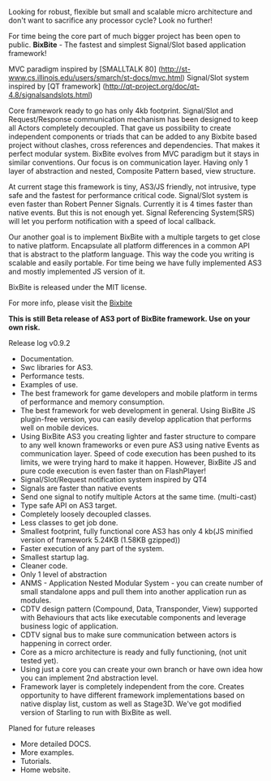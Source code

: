 Looking for robust, flexible but small and scalable micro architecture and don't want to sacrifice any processor cycle? Look no further!

For time being the core part of much bigger project has been open to public.
<b>BixBite</b> - The fastest and simplest Signal/Slot based application framework!

MVC paradigm inspired by [SMALLTALK 80] (http://st-www.cs.illinois.edu/users/smarch/st-docs/mvc.html)
Signal/Slot system inspired by [QT framework] (http://qt-project.org/doc/qt-4.8/signalsandslots.html)
   
Core framework ready to go has only 4kb footprint.
Signal/Slot and Request/Response communication mechanism has been designed to keep all Actors completely decoupled.
That gave us possibility to create independent components or triads that can be added to any Bixbite based project without clashes, cross references and dependencies.
That makes it perfect modular system. BixBite evolves from MVC paradigm but it stays in similar conventions. Our focus is on communication layer.
Having only 1 layer of abstraction and nested, Composite Pattern based, view structure.

At current stage this framework is tiny, AS3/JS friendly, not intrusive, type safe and the fastest for performance critical code.
Signal/Slot system is even faster than Robert Penner Signals. Currently it is 4 times faster than native events.
But this is not enough yet. Signal Referencing System(SRS) will let you perform notification with a speed of local callback.

Our another goal is to implement BixBite with a multiple targets to get close to native platform.
Encapsulate all platform differences in a common API that is abstract to the platform language.
This way the code you writing is scalable and easily portable.
For time being we have fully implemented AS3 and mostly implemented JS version of it.

BixBite is released under the MIT license.

For more info, please visit the [Bixbite](http://www.bixbite.org)

<b>This is still Beta release of AS3 port of BixBite framework. Use on your own risk.</b>

Release log
v0.9.2

- Documentation.
- Swc libraries for AS3.
- Performance tests.
- Examples of use.
- The best framework for game developers and mobile platform in terms of performance and memory consumption.
- The best framework for web development in general. Using BixBite JS plugin-free version, you can easily develop application that performs well on mobile devices.
- Using BixBite AS3 you creating lighter and faster structure to compare to any well known frameworks or even pure AS3 using native Events as communication layer.
Speed of code execution has been pushed to its limits, we were trying hard to make it happen. However, BixBite JS and pure code execution is even faster than on FlashPlayer!
- Signal/Slot/Request notification system inspired by QT4
- Signals are faster than native events
- Send one signal to notify multiple Actors at the same time. (multi-cast)
- Type safe API on AS3 target.
- Completely loosely decoupled classes.
- Less classes to get job done.
- Smallest footprint, fully functional core AS3 has only 4 kb(JS minified version of framework 5.24KB (1.58KB gzipped))
- Faster execution of any part of the system.
- Smallest startup lag.
- Cleaner code.
- Only 1 level of abstraction
- ANMS - Application Nested Modular System - you can create number of small standalone apps and pull them into another application run as modules.
- CDTV design pattern (Compound, Data, Transponder, View) supported with Behaviours that acts like executable components and leverage business logic of application.
- CDTV signal bus to make sure communication between actors is happening in correct order.
- Core as a micro architecture is ready and fully functioning, (not unit tested yet).
- Using just a core you can create your own branch or have own idea how you can implement 2nd abstraction level.
- Framework layer is completely independent from the core. Creates opportunity to have different framework implementations based on native display list, custom as well as Stage3D.
We've got modified version of Starling to run with BixBite as well.

Planed for future releases
- More detailed DOCS.
- More examples.
- Tutorials.
- Home website.
   